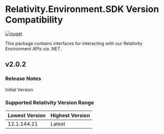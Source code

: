 # Relativity.Environment.SDK Version Compatibility

[![nuget](https://img.shields.io/nuget/v/Relativity.Environment.SDK.svg)](https://www.nuget.org/packages/Relativity.Environment.SDK)

This package contains interfaces for interacting with our Relativity Environment APIs via .NET.

## v2.0.2

### Release Notes

Initial Version

### Supported Relativity Version Range

Lowest Version | Highest Version
--- | ---
12.1.144.21 | Latest